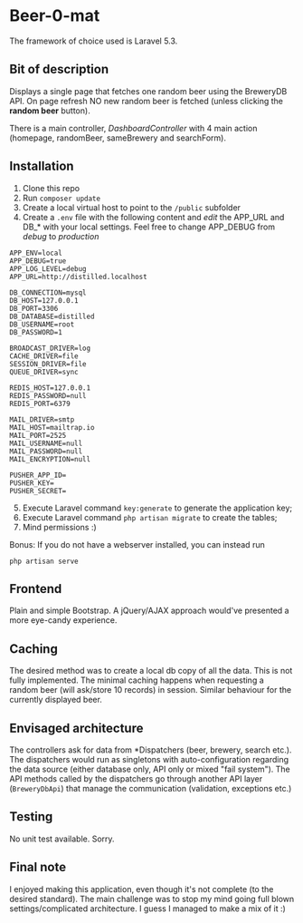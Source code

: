 # Beer-0-mat

The framework of choice used is Laravel 5.3.

## Bit of description
Displays a single page that fetches one random beer using the BreweryDB API. On page refresh NO new random beer is fetched (unless clicking the **random beer** button).

There is a main controller, *DashboardController* with 4 main action (homepage, randomBeer, sameBrewery and searchForm).

## Installation

1. Clone this repo
2. Run `composer update`
3. Create a local virtual host to point to the `/public` subfolder
4. Create a `.env` file with the following content and *edit* the APP_URL and DB_* with your local settings.
Feel free to change APP_DEBUG from _debug_ to _production_
```
APP_ENV=local
APP_DEBUG=true
APP_LOG_LEVEL=debug
APP_URL=http://distilled.localhost

DB_CONNECTION=mysql
DB_HOST=127.0.0.1
DB_PORT=3306
DB_DATABASE=distilled
DB_USERNAME=root
DB_PASSWORD=1

BROADCAST_DRIVER=log
CACHE_DRIVER=file
SESSION_DRIVER=file
QUEUE_DRIVER=sync

REDIS_HOST=127.0.0.1
REDIS_PASSWORD=null
REDIS_PORT=6379

MAIL_DRIVER=smtp
MAIL_HOST=mailtrap.io
MAIL_PORT=2525
MAIL_USERNAME=null
MAIL_PASSWORD=null
MAIL_ENCRYPTION=null

PUSHER_APP_ID=
PUSHER_KEY=
PUSHER_SECRET=
```
5. Execute Laravel command `key:generate` to generate the application key;
6. Execute Laravel command `php artisan migrate` to create the tables;
7. Mind permissions :)

Bonus: If you do not have a webserver installed, you can instead run
```
php artisan serve
```

## Frontend
Plain and simple Bootstrap. 
A jQuery/AJAX approach would've presented a more eye-candy experience.

## Caching
The desired method was to create a local db copy of all the data. This is not fully implemented.
The minimal caching happens when requesting a random beer (will ask/store 10 records) in session. Similar behaviour for the currently displayed beer.

## Envisaged architecture
The controllers ask for data from *Dispatchers (beer, brewery, search etc.). 
The dispatchers would run as singletons with auto-configuration regarding the data source (either database only, API only or mixed "fail system").
The API methods called by the dispatchers go through another API layer (`BreweryDbApi`) that manage the communication (validation, exceptions etc.)

## Testing
No unit test available. Sorry.

## Final note
I enjoyed making this application, even though it's not complete (to the desired standard). 
The main challenge was to stop my mind going full blown settings/complicated architecture. I guess I managed to make a mix of it :)
